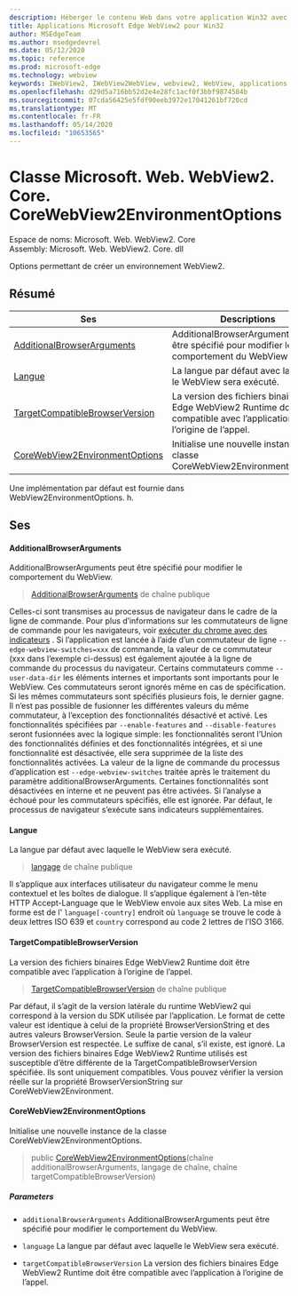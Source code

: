 ```yaml
---
description: Héberger le contenu Web dans votre application Win32 avec le contrôle Microsoft Edge WebView2
title: Applications Microsoft Edge WebView2 pour Win32
author: MSEdgeTeam
ms.author: msedgedevrel
ms.date: 05/12/2020
ms.topic: reference
ms.prod: microsoft-edge
ms.technology: webview
keywords: IWebView2, IWebView2WebView, webview2, WebView, applications Win32, Win32, Edge, ICoreWebView2, ICoreWebView2Controller, contrôle de navigateur, html Edge
ms.openlocfilehash: d29d5a716bb52d2e4e28fc1acf0f3bbf9874584b
ms.sourcegitcommit: 07cda56425e5fdf90eeb3972e17041261bf720cd
ms.translationtype: MT
ms.contentlocale: fr-FR
ms.lasthandoff: 05/14/2020
ms.locfileid: "10653565"
---
```

# Classe Microsoft. Web. WebView2. Core. CoreWebView2EnvironmentOptions 

Espace de noms: Microsoft. Web. WebView2. Core \
Assembly: Microsoft. Web. WebView2. Core. dll

Options permettant de créer un environnement WebView2.

## Résumé

 Ses                        | Descriptions
--------------------------------|---------------------------------------------
[AdditionalBrowserArguments](#additionalbrowserarguments) | AdditionalBrowserArguments peut être spécifié pour modifier le comportement du WebView.
[Langue](#language) | La langue par défaut avec laquelle le WebView sera exécuté.
[TargetCompatibleBrowserVersion](#targetcompatiblebrowserversion) | La version des fichiers binaires Edge WebView2 Runtime doit être compatible avec l’application à l’origine de l’appel.
[CoreWebView2EnvironmentOptions](#corewebview2environmentoptions) | Initialise une nouvelle instance de la classe CoreWebView2EnvironmentOptions.

Une implémentation par défaut est fournie dans WebView2EnvironmentOptions. h.

## Ses

#### AdditionalBrowserArguments 

AdditionalBrowserArguments peut être spécifié pour modifier le comportement du WebView.

> [AdditionalBrowserArguments](#additionalbrowserarguments) de chaîne publique

Celles-ci sont transmises au processus de navigateur dans le cadre de la ligne de commande. Pour plus d’informations sur les commutateurs de ligne de commande pour les navigateurs, voir [exécuter du chrome avec des indicateurs](https://aka.ms/RunChromiumWithFlags) . Si l’application est lancée à l’aide d’un commutateur de ligne `--edge-webview-switches=xxx` de commande, la valeur de ce commutateur (xxx dans l’exemple ci-dessus) est également ajoutée à la ligne de commande du processus du navigateur. Certains commutateurs comme `--user-data-dir` les éléments internes et importants sont importants pour le WebView. Ces commutateurs seront ignorés même en cas de spécification. Si les mêmes commutateurs sont spécifiés plusieurs fois, le dernier gagne. Il n’est pas possible de fusionner les différentes valeurs du même commutateur, à l’exception des fonctionnalités désactivé et activé. Les fonctionnalités spécifiées par `--enable-features` and `--disable-features` seront fusionnées avec la logique simple: les fonctionnalités seront l’Union des fonctionnalités définies et des fonctionnalités intégrées, et si une fonctionnalité est désactivée, elle sera supprimée de la liste des fonctionnalités activées. La valeur de la ligne de commande du processus d’application est `--edge-webview-switches` traitée après le traitement du paramètre additionalBrowserArguments. Certaines fonctionnalités sont désactivées en interne et ne peuvent pas être activées. Si l’analyse a échoué pour les commutateurs spécifiés, elle est ignorée. Par défaut, le processus de navigateur s’exécute sans indicateurs supplémentaires.

#### Langue 

La langue par défaut avec laquelle le WebView sera exécuté.

> [langage](#language) de chaîne publique

Il s’applique aux interfaces utilisateur du navigateur comme le menu contextuel et les boîtes de dialogue. Il s’applique également à l’en-tête HTTP Accept-Language que le WebView envoie aux sites Web. La mise en forme est de l' `language[-country]` endroit où `language` se trouve le code à deux lettres ISO 639 et `country` correspond au code 2 lettres de l’ISO 3166.

#### TargetCompatibleBrowserVersion 

La version des fichiers binaires Edge WebView2 Runtime doit être compatible avec l’application à l’origine de l’appel.

> [TargetCompatibleBrowserVersion](#targetcompatiblebrowserversion) de chaîne publique

Par défaut, il s’agit de la version latérale du runtime WebView2 qui correspond à la version du SDK utilisée par l’application. Le format de cette valeur est identique à celui de la propriété BrowserVersionString et des autres valeurs BrowserVersion. Seule la partie version de la valeur BrowserVersion est respectée. Le suffixe de canal, s’il existe, est ignoré. La version des fichiers binaires Edge WebView2 Runtime utilisés est susceptible d’être différente de la TargetCompatibleBrowserVersion spécifiée. Ils sont uniquement compatibles. Vous pouvez vérifier la version réelle sur la propriété BrowserVersionString sur CoreWebView2Environment.

#### CoreWebView2EnvironmentOptions 

Initialise une nouvelle instance de la classe CoreWebView2EnvironmentOptions.

> public [CoreWebView2EnvironmentOptions](#corewebview2environmentoptions)(chaîne additionalBrowserArguments, langage de chaîne, chaîne targetCompatibleBrowserVersion)

##### Parameters
* `additionalBrowserArguments` AdditionalBrowserArguments peut être spécifié pour modifier le comportement du WebView. 

* `language` La langue par défaut avec laquelle le WebView sera exécuté. 

* `targetCompatibleBrowserVersion` La version des fichiers binaires Edge WebView2 Runtime doit être compatible avec l’application à l’origine de l’appel.

